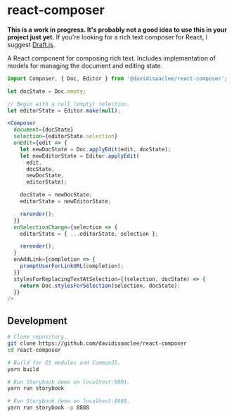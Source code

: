 # react-composer

**This is a work in progress. It's probably not a good idea to use this in your project just yet.**
If you're looking for a rich text composer for React, I suggest [Draft.js](https://draftjs.org).

A React component for composing rich text. Includes implementation of models
for managing the document and editing state.

```jsx
import Composer, { Doc, Editor } from '@davidisaaclee/react-composer';

let docState = Doc.empty;

// Begin with a null (empty) selection.
let editorState = Editor.make(null);

<Composer
  document={docState}
  selection={editorState.selection}
  onEdit={edit => {
    let newDocState = Doc.applyEdit(edit, docState);
    let newEditorState = Editor.applyEdit(
      edit,
      docState,
      newDocState,
      editorState);

    docState = newDocState;
    editorState = newEditorState;

    rerender();
  }}
  onSelectionChange={selection => {
    editorState = { ...editorState, selection };

    rerender();
  }
  onAddLink={completion => {
    promptUserForLinkURL(completion);
  }}
  stylesForReplacingTextAtSelection={(selection, docState) => {
    return Doc.stylesForSelection(selection, docState);
  }}
/>
```

## Development

```sh
# Clone repository.
git clone https://github.com/davidisaaclee/react-composer
cd react-composer

# Build for ES modules and CommonJS.
yarn build

# Run Storybook demo on localhost:9001.
yarn run storybook

# Run Storybook demo on localhost:8888.
yarn run storybook -p 8888
```

